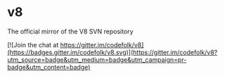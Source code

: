 v8
==

The official mirror of the V8 SVN repository


[![Join the chat at https://gitter.im/codefolk/v8](https://badges.gitter.im/codefolk/v8.svg)](https://gitter.im/codefolk/v8?utm_source=badge&utm_medium=badge&utm_campaign=pr-badge&utm_content=badge)